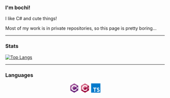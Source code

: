 ### I'm bochi!
I like C# and cute things!

Most of my work is in private repositories, so this page is pretty boring...
<br />

---

### Stats

[![Top Langs](https://github-readme-stats.vercel.app/api/top-langs/?username=xxbochi&layout=compact)](https://github.com/anuraghazra/github-readme-stats)

  
---
  
### Languages
<p align="center">
<img width="30" height="30" src="https://raw.githubusercontent.com/devicons/devicon/master/icons/csharp/csharp-original.svg" alt="C#" />
<img width="30" height="30" src="https://raw.githubusercontent.com/devicons/devicon/master/icons/cplusplus/cplusplus-original.svg" alt="C++" />
<img width="30" height="30" src="https://raw.githubusercontent.com/devicons/devicon/master/icons/typescript/typescript-original.svg" alt="TypeScript" />
</p>
